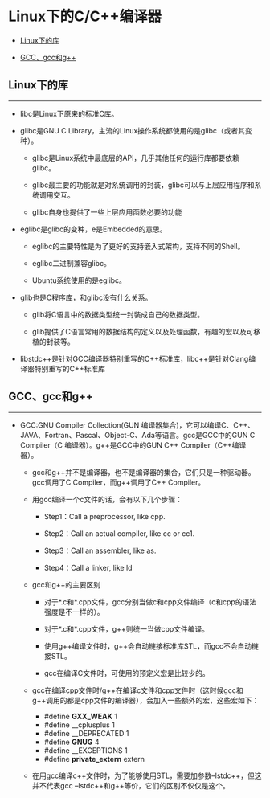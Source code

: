 # Linux下的C/C++编译器

  + [Linux下的库](#linux下的库)

  + [GCC、gcc和g++](#gccgcc和g)
  

## Linux下的库

***

  + libc是Linux下原来的标准C库。
 
  + glibc是GNU C Library，主流的Linux操作系统都使用的是glibc（或者其变种）。
 
    - glibc是Linux系统中最底层的API，几乎其他任何的运行库都要依赖glibc。
  
    - glibc最主要的功能就是对系统调用的封装，glibc可以与上层应用程序和系统调用交互。
  
    - glibc自身也提供了一些上层应用函数必要的功能
  
  + eglibc是glibc的变种，e是Embedded的意思。
 
    - eglibc的主要特性是为了更好的支持嵌入式架构，支持不同的Shell。
  
    - eglibc二进制兼容glibc。
  
    - Ubuntu系统使用的是eglibc。
  
  + glib也是C程序库，和glibc没有什么关系。
 
    - glib将C语言中的数据类型统一封装成自己的数据类型。
  
    - glib提供了C语言常用的数据结构的定义以及处理函数，有趣的宏以及可移植的封装等。
  
  + libstdc++是针对GCC编译器特别重写的C++标准库，libc++是针对Clang编译器特别重写的C++标准库
 
## GCC、gcc和g++

***
 
  + GCC:GNU Compiler Collection(GUN 编译器集合)，它可以编译C、C++、JAVA、Fortran、Pascal、Object-C、Ada等语言。gcc是GCC中的GUN C Compiler（C 编译器）。g++是GCC中的GUN C++ Compiler（C++编译器）。

    - gcc和g++并不是编译器，也不是编译器的集合，它们只是一种驱动器。gcc调用了C Compiler，而g++调用了C++ Compiler。
  
    - 用gcc编译一个c文件的话，会有以下几个步骤：

      - Step1：Call a preprocessor, like cpp.

      - Step2：Call an actual compiler, like cc or cc1.

      - Step3：Call an assembler, like as.

      - Step4：Call a linker, like ld
  
    - gcc和g++的主要区别

      - 对于*.c和*.cpp文件，gcc分别当做c和cpp文件编译（c和cpp的语法强度是不一样的）。

      - 对于*.c和*.cpp文件，g++则统一当做cpp文件编译。

      - 使用g++编译文件时，g++会自动链接标准库STL，而gcc不会自动链接STL。

      - gcc在编译C文件时，可使用的预定义宏是比较少的。

    - gcc在编译cpp文件时/g++在编译c文件和cpp文件时（这时候gcc和g++调用的都是cpp文件的编译器），会加入一些额外的宏，这些宏如下：

      - #define __GXX_WEAK__ 1
      - #define __cplusplus 1
      - #define __DEPRECATED 1
      - #define __GNUG__ 4
      - #define __EXCEPTIONS 1
      - #define __private_extern__ extern

    - 在用gcc编译c++文件时，为了能够使用STL，需要加参数–lstdc++，但这并不代表gcc –lstdc++和g++等价，它们的区别不仅仅是这个。
